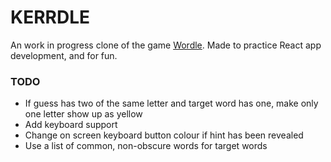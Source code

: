 # KERRDLE

An work in progress clone of the game [Wordle](https://www.powerlanguage.co.uk/wordle/). Made to practice React app
development, and for fun.

### TODO
- If guess has two of the same letter and target word has one, make only one letter show up as yellow
- Add keyboard support
- Change on screen keyboard button colour if hint has been revealed
- Use a list of common, non-obscure words for target words

